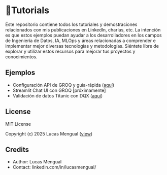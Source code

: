 # 📓Tutorials

Este repositorio contiene todos los tutoriales y demostraciones relacionados con mis publicaciones en LinkedIn, charlas, etc. La intención es que estos ejemplos puedan ayudar a los desarrolladores en los campos de Ingeniería de Datos, IA, MLOps y áreas relacionadas a comprender e implementar mejor diversas tecnologías y metodologías. Siéntete libre de explorar y utilizar estos recursos para mejorar tus proyectos y conocimientos.

## Ejemplos

- Configuración API de GROQ y guía-rápida ([aquí](https://github.com/lucasmengual92/tutorials/blob/main/tutorials/setting_up_groq_api_key/0_configuracion_groq_api_key_y_guia_rapida.ipynb))
- Streamlit Chat UI con GROQ [próximamente]
- Validación de datos Titanic con DQX ([aquí](https://github.com/lucasmengual92/tutorials/blob/main/tutorials/dqx_titanic_sql_rule/0_dqx_titanic_sql_rule_validation.ipynb)) 

## License

MIT License

Copyright (c) 2025 Lucas Mengual ([view](LICENSE))

## Credits

- Author: Lucas Mengual
- Contact: linkedin.com/in/lucasmengual/
